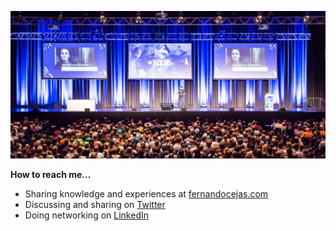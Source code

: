 [![Fernando-Cejas](https://raw.githubusercontent.com/android10/Sample-Data/master/android10/fernando_cover_github2.jpg)](https://www.fernandocejas.com/)

<!--
**android10/android10** is a ✨ _special_ ✨ repository because its `README.md` (this file) appears on your GitHub profile..-->

**How to reach me...**
- Sharing knowledge and experiences at [fernandocejas.com](https://www.fernandocejas.com)
- Discussing and sharing on [Twitter](https://www.twitter.com/fernando_cejas)
- Doing networking on [LinkedIn](https://www.linkedin.com/in/fernandocejas/)

